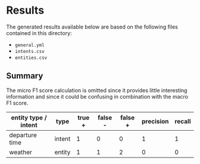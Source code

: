 # Results

The generated results available below are based on the following files contained in this directory:
- `general.yml`
- `intents.csv`
- `entities.csv`

## Summary
The micro F1 score calculation is omitted since it provides little interesting information and since
it could be confusing in combination with the macro F1 score.

entity type / intent | type | true + | false - | false + | precision | recall
| --- | --- | --- | --- | --- | --- | --- |
| departure time | intent | 1 | 0 | 0 | 1 | 1 | 1 | 0 | 0 
| weather | entity | 1 | 1 | 2 | 0 | 0